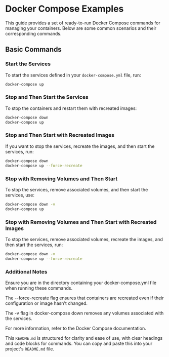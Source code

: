# Docker Compose Examples

This guide provides a set of ready-to-run Docker Compose commands for managing your containers. Below are some common scenarios and their corresponding commands.

## Basic Commands

### Start the Services
To start the services defined in your `docker-compose.yml` file, run:

```bash
docker-compose up
```

### Stop and Then Start the Services
To stop the containers and restart them with recreated images:

```bash
docker-compose down
docker-compose up
```

### Stop and Then Start with Recreated Images
If you want to stop the services, recreate the images, and then start the services, run:

```bash
docker-compose down
docker-compose up --force-recreate
```

### Stop with Removing Volumes and Then Start
To stop the services, remove associated volumes, and then start the services, use:

```bash
docker-compose down -v
docker-compose up
```

### Stop with Removing Volumes and Then Start with Recreated Images
To stop the services, remove associated volumes, recreate the images, and then start the services, run:

```bash
docker-compose down -v
docker-compose up --force-recreate
```

### Additional Notes
Ensure you are in the directory containing your docker-compose.yml file when running these commands.

The --force-recreate flag ensures that containers are recreated even if their configuration or image hasn't changed.

The -v flag in docker-compose down removes any volumes associated with the services.

For more information, refer to the Docker Compose documentation.

This `README.md` is structured for clarity and ease of use, with clear headings and code blocks for commands. You can copy and paste this into your project's `README.md` file.
